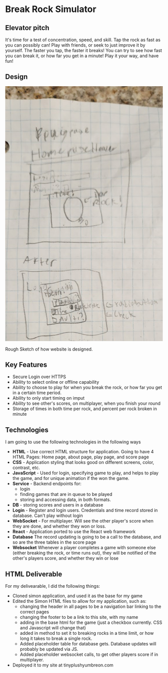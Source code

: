 # Break Rock Simulator
## Elevator pitch
It's time for a test of concentration, speed, and skill. Tap the rock as fast as you can possibly can! Play with friends, or seek to just improve it by yourself. The faster you tap, the faster it breaks! You can try to see how fast you can break it, or how far you get in a minute! Play it your way, and have fun!
## Design

![A crude sketch showing two pages of my project. Top one is playing the rock breaking simulator, in the middle of the game. The next shows the game after it is done.](RockBreakingSimulator.jpg)

Rough Sketch of how website is designed.
## Key Features
* Secure Login over HTTPS
* Ability to select online or offline capability
* Ability to choose to play for when you break the rock, or how far you get in a certain time period.
* Ability to only start timing on imput
* Ability to see other's scores, on multiplayer, when you finish your round
* Storage of times in both time per rock, and percent per rock broken in minute

## Technologies
I am going to use the following technologies in the following ways
* **HTML** - Use correct HTML structure for application. Going to have 4 HTML Pages: Home page, about page, play page, and score page
* **CSS** - Application styling that looks good on different screens, color, contrast, etc.
* **JavaScript** - Used for login, specifying game to play, and helps to play the game, and for unique animation if the won the game.
* **Service** - Backend endpoints for:
  - login
  - finding games that are in queue to be played
  - storing and accessing data, in both formats.
* **DB** - storing scores and users in a database
* **Login** - Register and login users. Credentials and time record stored in database. Can't play without login
* **WebSocket** - For multiplayer. Will see the other player's score when they are done, and whether they won or loss.
* **React** - Application ported to use the React web framework
* **Database** The record updating is going to be a call to the database, and so are the three tables in the score page
* **Websocket** Whenever a player completes a game with someone else (either breaking the rock, or time runs out),
                they will be notified of the other's players score, and whether they win or lose

## HTML Deliverable
For my delivearable, I did the following things:
* Cloned simon application, and used it as the base for my game
* Edited the Simon HTML files to allow for my application, such as:
  - changing the header in all pages to be a navigation bar linking to the correct pages
  - changing the footer to be a link to this site, with my name
  - adding in the base html for the game (just a checkbox currently. CSS and Javascript will change that)
  - added in method to set it to breaking rocks in a time limit, or how long it takes to break a single rock.
  - Added placeholder table for database gets. Database updates will probably be updated via JS.
  - Added placeholder websocket calls, to get other players score if in multiplayer.
* Deployed it to my site at tinyplushyumbreon.com

